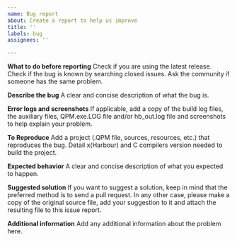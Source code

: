 ```yaml
---
name: Bug report
about: Create a report to help us improve
title: ''
labels: bug
assignees: ''

---
```


**What to do before reporting**
Check if you are using the latest release.
Check if the bug is known by searching closed issues.
Ask the community if someone has the same problem.

**Describe the bug**
A clear and concise description of what the bug is.

**Error logs and screenshots**
If applicable, add a copy of the build log files, the auxiliary files, QPM.exe.LOG file and/or hb_out.log file and screenshots to help explain your problem.

**To Reproduce**
Add a project (.QPM file, sources, resources, etc.) that reproduces the bug.
Detail x(Harbour) and C compilers version needed to build the project.

**Expected behavior**
A clear and concise description of what you expected to happen.

**Suggested solution**
If you want to suggest a solution, keep in mind that the preferred method is to send a pull request. In any other case, please make a copy of the original source file, add your suggestion to it and attach the resulting file to this issue report.

**Additional information**
Add any additional information about the problem here.
